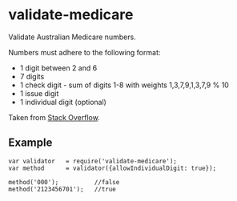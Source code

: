 # validate-medicare

Validate Australian Medicare numbers.

Numbers must adhere to the following format:

- 1 digit between 2 and 6
- 7 digits
- 1 check digit - sum of digits 1-8 with weights 1,3,7,9,1,3,7,9 % 10
- 1 issue digit
- 1 individual digit (optional)

Taken from [Stack Overflow](http://stackoverflow.com/questions/3589345/how-do-i-validate-an-australian-medicare-number#answer-15823818).

## Example

    var validator   = require('validate-medicare');
    var method      = validator({allowIndividualDigit: true});

    method('000');          //false
    method('2123456701');   //true